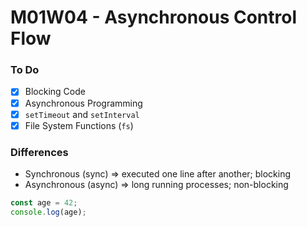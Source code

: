 # M01W04 - Asynchronous Control Flow

### To Do
* [x] Blocking Code
* [x] Asynchronous Programming
* [x] `setTimeout` and `setInterval`
* [x] File System Functions (`fs`)

### Differences
* Synchronous (sync) => executed one line after another; blocking
* Asynchronous (async) => long running processes; non-blocking

```js
const age = 42;
console.log(age);
```
























